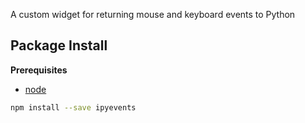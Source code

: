 A custom widget for returning mouse and keyboard events to Python

Package Install
---------------

**Prerequisites**
- [node](http://nodejs.org/)

```bash
npm install --save ipyevents
```
